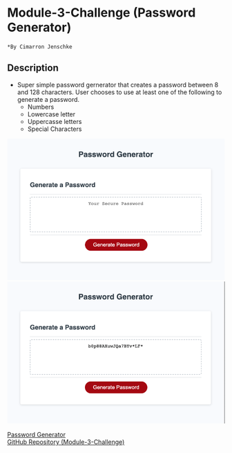 # Module-3-Challenge (Password Generator)
    *By Cimarron Jenschke


## Description
* Super simple password gernerator that creates a password between 8 and 128 characters.  User chooses to use at least one of the following to generate a password.
    * Numbers
    * Lowercase letter
    * Uppercasse letters
    * Special Characters

<img src="./photos/Screenshot 2023-08-23 at 5.31.01 PM.png"></img>
<img src="./photos/Screenshot 2023-08-23 at 5.31.58 PM.png"></img>

<a href="https://cjenschke.github.io/Module-3-Challenge">Password Generator</a><br>
<a href="https://github.com/cjenschke/Module-3-Challenge">GitHub Repository (Module-3-Challenge)</a>
